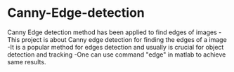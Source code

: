# Canny-Edge-detection
Canny Edge detection method has been applied to find edges of images
-This project is about Canny edge detection for finding the edges of a image
-It is a popular method for edges detection and usually is crucial for object detection and tracking
-One can use command "edge" in matlab to achieve same results. 

